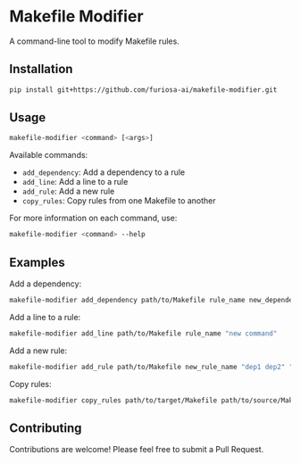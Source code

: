 # Makefile Modifier

A command-line tool to modify Makefile rules.

## Installation

```bash
pip install git+https://github.com/furiosa-ai/makefile-modifier.git
```

## Usage

```bash
makefile-modifier <command> [<args>]
```

Available commands:
- `add_dependency`: Add a dependency to a rule
- `add_line`: Add a line to a rule
- `add_rule`: Add a new rule
- `copy_rules`: Copy rules from one Makefile to another

For more information on each command, use:

```bash
makefile-modifier <command> --help
```

## Examples

Add a dependency:
```bash
makefile-modifier add_dependency path/to/Makefile rule_name new_dependency
```

Add a line to a rule:
```bash
makefile-modifier add_line path/to/Makefile rule_name "new command"
```

Add a new rule:
```bash
makefile-modifier add_rule path/to/Makefile new_rule_name "dep1 dep2" "command1" "command2"
```

Copy rules:
```bash
makefile-modifier copy_rules path/to/target/Makefile path/to/source/Makefile rule1 rule2
```

## Contributing

Contributions are welcome! Please feel free to submit a Pull Request.